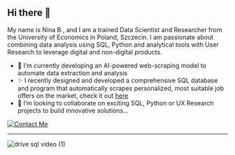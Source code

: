 ## Hi there 👋 

My name is Nina B., and I am a trained Data Scientist and Researcher from the University of Economics in Poland, Szczecin. 
I am passionate about combining data analysis using SQL, Python and analytical tools with User Research to leverage digital and non-digital products.

- 🌱 I’m currently developing an AI-powered web-scraping model to automate data extraction and analysis
- ✨ I recently designed and developed a comprehensive SQL database and program that automatically scrapes personalized, most suitable job offers on the market, check it out [here](https://github.com/ninryt/python-sql-web_jobscraper)
- 👯 I’m looking to collaborate on exciting SQL, Python or UX Research projects to build innovative solutions...

[![Contact Me](https://github.com/user-attachments/assets/4cd95980-a6f4-4935-aee1-122a93b39247)](mailto:zerobughero@gmail.com)

---

![drive sql video (1)](https://github.com/user-attachments/assets/4b950894-6614-446f-bcca-703cffe53c77)
<!--
**ninryt/ninryt** is a ✨ _special_ ✨ repository because its `README.md` (this file) appears on your GitHub profile.

Here are some ideas to get you started:

- 🔭 I’m currently working on ...
- 🌱 I’m currently learning ...
- 👯 I’m looking to collaborate on ...
- 🤔 I’m looking for help with ...
- 💬 Ask me about ...
- 📫 How to reach me: ...
- 😄 Pronouns: ...
- ⚡ Fun fact: ...
-->
